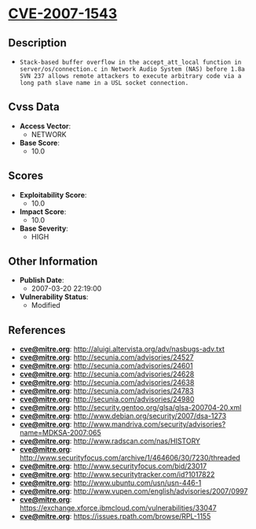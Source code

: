 
# [CVE-2007-1543](https://cve.mitre.org/cgi-bin/cvename.cgi?name=CVE-2007-1543)

## Description

- `Stack-based buffer overflow in the accept_att_local function in server/os/connection.c in Network Audio System (NAS) before 1.8a SVN 237 allows remote attackers to execute arbitrary code via a long path slave name in a USL socket connection.`

## Cvss Data

- **Access Vector**:
  - NETWORK
- **Base Score**:
  - 10.0

## Scores

- **Exploitability Score**:
  - 10.0
- **Impact Score**:
  - 10.0
- **Base Severity**:
  - HIGH

## Other Information

- **Publish Date**:
  - 2007-03-20 22:19:00
- **Vulnerability Status**:
  - Modified

## References

- **cve@mitre.org**: http://aluigi.altervista.org/adv/nasbugs-adv.txt
- **cve@mitre.org**: http://secunia.com/advisories/24527
- **cve@mitre.org**: http://secunia.com/advisories/24601
- **cve@mitre.org**: http://secunia.com/advisories/24628
- **cve@mitre.org**: http://secunia.com/advisories/24638
- **cve@mitre.org**: http://secunia.com/advisories/24783
- **cve@mitre.org**: http://secunia.com/advisories/24980
- **cve@mitre.org**: http://security.gentoo.org/glsa/glsa-200704-20.xml
- **cve@mitre.org**: http://www.debian.org/security/2007/dsa-1273
- **cve@mitre.org**: http://www.mandriva.com/security/advisories?name=MDKSA-2007:065
- **cve@mitre.org**: http://www.radscan.com/nas/HISTORY
- **cve@mitre.org**: http://www.securityfocus.com/archive/1/464606/30/7230/threaded
- **cve@mitre.org**: http://www.securityfocus.com/bid/23017
- **cve@mitre.org**: http://www.securitytracker.com/id?1017822
- **cve@mitre.org**: http://www.ubuntu.com/usn/usn-446-1
- **cve@mitre.org**: http://www.vupen.com/english/advisories/2007/0997
- **cve@mitre.org**: https://exchange.xforce.ibmcloud.com/vulnerabilities/33047
- **cve@mitre.org**: https://issues.rpath.com/browse/RPL-1155
